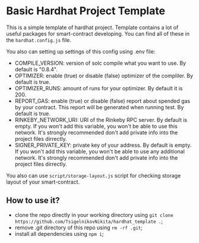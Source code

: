 # Basic Hardhat Project Template

This is a simple template of hardhat project. Template contains a lot of useful packages for
smart-contract developing. You can find all of these in the ```hardhat.config.js``` file.

You also can setting up settings of this config using .env file:
- COMPILE_VERSION: version of solc compile what you want to use. By default is "0.8.4".
- OPTIMIZER: enable (true) or disable (false) optimizer of the compliler. By default is true.
- OPTIMIZER_RUNS: amount of runs for your optimizer. By default it is 200.
- REPORT_GAS: enable (true) or disable (false) report about spended gas by your contract. This
report will be generated when running test. By default is true.
- RINKEBY_NETWORK_URI: URI of the Rinkeby RPC server. By default is empty. If you won't add this
variable, you won't be able to use this network. It's strongly recommended don't add private info
into the project files dirrectly.
- SIGNER_PRIVATE_KEY: private key of your address. By default is empty. If you won't add this
variable, you won't be able to use any additional network. It's strongly recommended don't add
private info into the project files dirrectly.

You also can use ```script/storage-layout.js``` script for checking storage layout of your smart-contract.

## How to use it?
- clone the repo directly in your working directory using
```git clone https://github.com/TsigelnikovNikita/hardhat_template .```;
- remove .git directory of this repo using ```rm -rf .git```;
- install all dependencies using ```npm i```;
